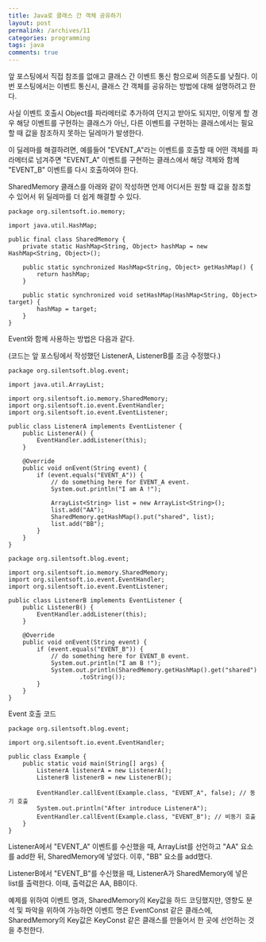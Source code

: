 ```yaml
---
title: Java로 클래스 간 객체 공유하기
layout: post
permalink: /archives/11
categories: programming
tags: java
comments: true
---
```

앞 포스팅에서 직접 참조를 없애고 클래스 간 이벤트 통신 함으로써 의존도를 낮췄다. 이번 포스팅에서는 이벤트 통신시, 클래스 간 객체를 공유하는 방법에 대해 설명하려고 한다.

사실 이벤트 호출시 Object를 파라메터로 추가하여 던지고 받아도 되지만, 이렇게 할 경우 해당 이벤트를 구현하는 클래스가 아닌, 다른 이벤트를 구현하는 클래스에서는 필요할 때 값을 참조하지 못하는 딜레마가 발생한다.

이 딜레마를 해결하려면, 예를들어 "EVENT_A"라는 이벤트를 호출할 때 어떤 객체를 파라메터로 넘겨주면 "EVENT_A" 이벤트를 구현하는 클래스에서 해당 객체와 함께 "EVENT_B" 이벤트를 다시 호출하여야 한다.

SharedMemory 클래스를 아래와 같이 작성하면 언제 어디서든 원할 때 값을 참조할 수 있어서 위 딜레마를 더 쉽게 해결할 수 있다.

```
package org.silentsoft.io.memory;

import java.util.HashMap;

public final class SharedMemory {
	private static HashMap<String, Object> hashMap = new HashMap<String, Object>();

	public static synchronized HashMap<String, Object> getHashMap() {
		return hashMap;
	}

	public static synchronized void setHashMap(HashMap<String, Object> target) {
		hashMap = target;
	}
}
```

Event와 함께 사용하는 방법은 다음과 같다.
  
(코드는 앞 포스팅에서 작성했던 ListenerA, ListenerB를 조금 수정했다.)

```
package org.silentsoft.blog.event;

import java.util.ArrayList;

import org.silentsoft.io.memory.SharedMemory;
import org.silentsoft.io.event.EventHandler;
import org.silentsoft.io.event.EventListener;

public class ListenerA implements EventListener {
	public ListenerA() {
		EventHandler.addListener(this);
	}

	@Override
	public void onEvent(String event) {
		if (event.equals("EVENT_A")) {
			// do something here for EVENT_A event.
			System.out.println("I am A !");

			ArrayList<String> list = new ArrayList<String>();
			list.add("AA");
			SharedMemory.getHashMap().put("shared", list);
			list.add("BB");
		}
	}
}
```

```
package org.silentsoft.blog.event;

import org.silentsoft.io.memory.SharedMemory;
import org.silentsoft.io.event.EventHandler;
import org.silentsoft.io.event.EventListener;

public class ListenerB implements EventListener {
	public ListenerB() {
		EventHandler.addListener(this);
	}

	@Override
	public void onEvent(String event) {
		if (event.equals("EVENT_B")) {
			// do something here for EVENT_B event.
			System.out.println("I am B !");
			System.out.println(SharedMemory.getHashMap().get("shared")
					.toString());
		}
	}
}
```

Event 호출 코드

```
package org.silentsoft.blog.event;

import org.silentsoft.io.event.EventHandler;

public class Example {
	public static void main(String[] args) {
		ListenerA listenerA = new ListenerA();
		ListenerB listenerB = new ListenerB();

		EventHandler.callEvent(Example.class, "EVENT_A", false); // 동기 호출
		System.out.println("After introduce ListenerA");
		EventHandler.callEvent(Example.class, "EVENT_B"); // 비동기 호출
	}
}
```

ListenerA에서 "EVENT_A" 이벤트를 수신했을 때, ArrayList를 선언하고 "AA" 요소를 add한 뒤, SharedMemory에 넣었다. 이후, "BB" 요소를 add했다.

ListenerB에서 "EVENT_B"를 수신했을 때, ListenerA가 SharedMemory에 넣은 list를 출력한다. 이때, 출력값은 AA, BB이다.

예제를 위하여 이벤트 명과, SharedMemory의 Key값을 하드 코딩했지만, 영향도 분석 및 파악을 위하여 가능하면 이벤트 명은 EventConst 같은 클래스에, SharedMemory의 Key값은 KeyConst 같은 클래스를 만들어서 한 곳에 선언하는 것을 추천한다.

